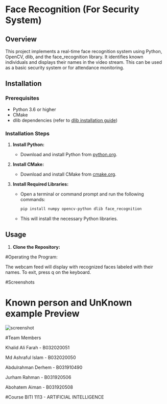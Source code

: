 # Face Recognition (For Security System)

## Overview

This project implements a real-time face recognition system using Python, OpenCV, dlib, and the face_recognition library. It identifies known individuals and displays their names in the video stream. This can be used as a basic security system or for attendance monitoring.

## Installation

### Prerequisites

- Python 3.6 or higher
- CMake
- dlib dependencies (refer to [dlib installation guide](https://github.com/davisking/dlib))

### Installation Steps

1. **Install Python:**
   - Download and install Python from [python.org](https://www.python.org/).

2. **Install CMake:**
   - Download and install CMake from [cmake.org](https://cmake.org/download/).

3. **Install Required Libraries:**
   - Open a terminal or command prompt and run the following commands:

     ```bash
     pip install numpy opencv-python dlib face_recognition
     ```

   - This will install the necessary Python libraries.

## Usage

1. **Clone the Repository:**

#Operating the Program:

The webcam feed will display with recognized faces labeled with their names.
To exit, press q on the keyboard.

#Screenshots

# Known person and UnKnown example Preview





![screenshot](example.png)




#Team Members

Khalid Ali Farah - B032020051

Md Ashraful Islam - B032020050

Abdulrahman Derhem - B031910490

Jurham Rahman - B031920506

Abohatem Aiman - B031920508

#Course 
BITI 1113 - ARTIFICIAL INTELLIGENCE



